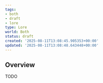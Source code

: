 ```yaml
---
tags:
- both
- draft
- lore
type: Lore
world: Both
status: draft
created: '2025-08-11T13:08:45.905353+00:00'
updated: '2025-08-11T13:08:48.643448+00:00'
---
```



## Overview

TODO
